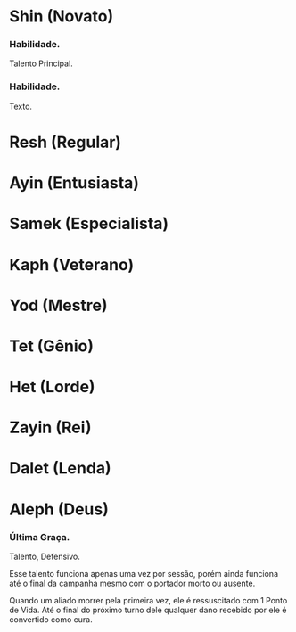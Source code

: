 # Shin (Novato)

### Habilidade.

Talento Principal.

### Habilidade.

Texto.

# Resh (Regular)

# Ayin (Entusiasta)

# Samek (Especialista)

# Kaph (Veterano)

# Yod (Mestre)

# Tet (Gênio)

# Het (Lorde)

# Zayin (Rei)

# Dalet (Lenda)

# Aleph (Deus)

### Última Graça.

Talento, Defensivo.

Esse talento funciona apenas uma vez por sessão, porém ainda funciona até o final da campanha mesmo com o portador morto ou ausente.

Quando um aliado morrer pela primeira vez, ele é ressuscitado com 1 Ponto de Vida. Até o final do próximo turno dele qualquer dano recebido por ele é convertido como cura.